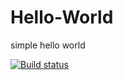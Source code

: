 # Hello-World
simple hello world

[![Build status](https://ci.appveyor.com/api/projects/status/4qyp42vy9qdlj4xe?svg=true)](https://ci.appveyor.com/project/multikill/hello-world)
